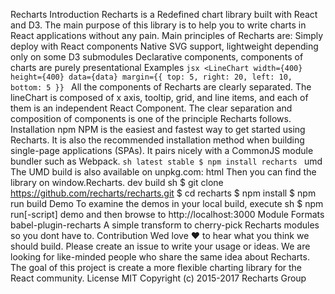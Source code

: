 Recharts Introduction Recharts is a Redefined chart library built with React and D3. The main purpose of this library is to help you to write charts in React applications without any pain. Main principles of Recharts are: Simply deploy with React components Native SVG support, lightweight depending only on some D3 submodules Declarative components, components of charts are purely presentational Examples ```jsx <LineChart width={400} height={400} data={data} margin={{ top: 5, right: 20, left: 10, bottom: 5 }} ``` All the components of Recharts are clearly separated. The lineChart is composed of x axis, tooltip, grid, and line items, and each of them is an independent React Component. The clear separation and composition of components is one of the principle Recharts follows. Installation npm NPM is the easiest and fastest way to get started using Recharts. It is also the recommended installation method when building single-page applications (SPAs). It pairs nicely with a CommonJS module bundler such as Webpack. ```sh latest stable $ npm install recharts ``` umd The UMD build is also available on unpkg.com: html <script src="https://unpkg.com/recharts/umd/Recharts.min.js"></script> Then you can find the library on window.Recharts. dev build sh $ git clone https://github.com/recharts/recharts.git $ cd recharts $ npm install $ npm run build Demo To examine the demos in your local build, execute sh $ npm run[-script] demo and then browse to http://localhost:3000 Module Formats babel-plugin-recharts A simple transform to cherry-pick Recharts modules so you dont have to. Contribution Wed love :heart: to hear what you think we should build. Please create an issue to write your usage or ideas. We are looking for like-minded people who share the same idea about Recharts. The goal of this project is create a more flexible charting library for the React community. License MIT Copyright (c) 2015-2017 Recharts Group